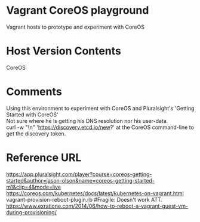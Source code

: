 # Vagrant CoreOS playground  
Vagrant hosts to prototype and experiment with CoreOS  

Host Version Contents
========
CoreOS  

Comments
========
Using this environment to experiment with CoreOS and Pluralsight's 'Getting Started with CoreOS'  
Not sure where he is getting his DNS resolution nor his user-data.  
curl -w "\n" 'https://discovery.etcd.io/new?' at the CoreOS command-line to get the discovery token.  

Reference URL
========
https://app.pluralsight.com/player?course=coreos-getting-started&author=jason-olson&name=coreos-getting-started-m1&clip=4&mode=live  
https://coreos.com/kubernetes/docs/latest/kubernetes-on-vagrant.html  
vagrant-provision-reboot-plugin.rb #Fragile: Doesn't work ATT.  
https://www.exratione.com/2014/06/how-to-reboot-a-vagrant-guest-vm-during-provisioning/  
